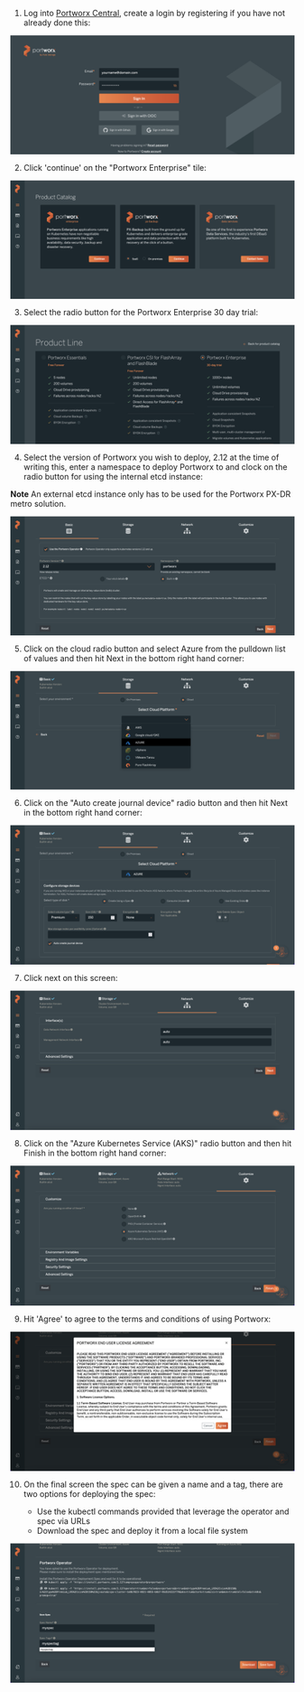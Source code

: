 1. Log into [Portworx Central](https://central.portworx.com/), create a login by registering if you have not already done this:

<img style="float: left; margin: 0px 15px 15px 0px;" src="https://github.com/chrisadkin/PX-DR-AKS-To-GKE/blob/main/images/1_Px_AKS_spec.png?raw=true">

2. Click 'continue' on the "Portworx Enterprise" tile:

<img style="float: left; margin: 0px 15px 15px 0px;" src="https://github.com/chrisadkin/PX-DR-AKS-To-GKE/blob/main/images/2_Px_AKS_spec.png?raw=true">

3. Select the radio button for the Portworx Enterprise 30 day trial:

<img style="float: left; margin: 0px 15px 15px 0px;" src="https://github.com/chrisadkin/PX-DR-AKS-To-GKE/blob/main/images/3_Px_AKS_spec.png?raw=true">

4. Select the version of Portworx you wish to deploy, 2.12 at the time of writing this, enter a namespace to deploy Portworx to and clock on the radio button for using the internal etcd instance:

**Note**
An external etcd instance only has to be used for the Portworx PX-DR metro solution.

<img style="float: left; margin: 0px 15px 15px 0px;" src="https://github.com/chrisadkin/PX-DR-AKS-To-GKE/blob/main/images/4_Px_AKS_spec.png?raw=true">

5. Click on the cloud radio button and select Azure from the pulldown list of values and then hit Next in the bottom right hand corner:

<img style="float: left; margin: 0px 15px 15px 0px;" src="https://github.com/chrisadkin/PX-DR-AKS-To-GKE/blob/main/images/5_Px_AKS_spec.png?raw=true">

6. Click on the "Auto create journal device" radio button and then hit Next in the bottom right hand corner:

<img style="float: left; margin: 0px 15px 15px 0px;" src="https://github.com/chrisadkin/PX-DR-AKS-To-GKE/blob/main/images/6_Px_AKS_spec.png?raw=true">

7. Click next on this screen:

<img style="float: left; margin: 0px 15px 15px 0px;" src="https://github.com/chrisadkin/PX-DR-AKS-To-GKE/blob/main/images/7_Px_AKS_spec.png?raw=true">

8. Click on the "Azure Kubernetes Service (AKS)" radio button and then hit Finish in the bottom right hand corner:

<img style="float: left; margin: 0px 15px 15px 0px;" src="https://github.com/chrisadkin/PX-DR-AKS-To-GKE/blob/main/images/8_Px_AKS_spec.png?raw=true">

9. Hit 'Agree' to agree to the terms and conditions of using Portworx:

<img style="float: left; margin: 0px 15px 15px 0px;" src="https://github.com/chrisadkin/PX-DR-AKS-To-GKE/blob/main/images/9_Px_AKS_spec.png?raw=true">

10. On the final screen the spec can be given a name and a tag, there are two options for deploying the spec:
    
    - Use the kubectl commands provided that leverage the operator and spec via URLs
    - Download the spec and deploy it from a local file system

<img style="float: left; margin: 0px 15px 15px 0px;" src="https://github.com/chrisadkin/PX-DR-AKS-To-GKE/blob/main/images/10_Px_AKS_spec.png?raw=true">
